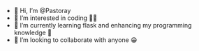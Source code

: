 - 👋 Hi, I’m @Pastoray
- 👀 I’m interested in coding 👨‍💻
- 🌱 I’m currently learning flask and enhancing my programming knowledge 📖
- 💞️ I’m looking to collaborate with anyone 😁
